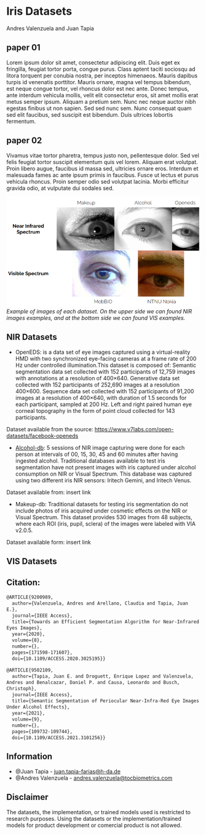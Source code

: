 # Iris Datasets

Andres Valenzuela and Juan Tapia

## paper 01

Lorem ipsum dolor sit amet, consectetur adipiscing elit. Duis eget ex fringilla, feugiat tortor porta, congue purus. Class aptent taciti sociosqu ad litora torquent per conubia nostra, per inceptos himenaeos. Mauris dapibus turpis id venenatis porttitor. Mauris ornare, magna vel tempus bibendum, est neque congue tortor, vel rhoncus dolor est nec ante. Donec tempus, ante interdum vehicula mollis, velit elit consectetur eros, sit amet mollis erat metus semper ipsum. Aliquam a pretium sem. Nunc nec neque auctor nibh egestas finibus ut non sapien. Sed sed nunc sem. Nunc consequat quam sed elit faucibus, sed suscipit est bibendum. Duis ultrices lobortis fermentum.

## paper 02

Vivamus vitae tortor pharetra, tempus justo non, pellentesque dolor. Sed vel felis feugiat tortor suscipit elementum quis vel lorem. Aliquam erat volutpat. Proin libero augue, faucibus id massa sed, ultricies ornare eros. Interdum et malesuada fames ac ante ipsum primis in faucibus. Fusce ut lectus et purus vehicula rhoncus. Proin semper odio sed volutpat lacinia. Morbi efficitur gravida odio, at vulputate dui sodales sed.


![figure_vis_vs_nir](https://github.com/Choapinus/Iris/blob/master/static/vis_vs_nir.png?raw=true)
<em>Example of images of each dataset. On the upper side we can found NIR images examples, and at the bottom side we can found VIS examples.</em>


## NIR Datasets

- OpenEDS: is a data set of eye images captured using a virtual-reality HMD with two synchronized eye-facing cameras at a frame rate of 200 Hz under controlled illumination.This dataset is composed of: Semantic segmentation data set collected with 152 participants of 12,759 images with annotations at a resolution of 400×640. Generative data set collected with 152 participants of 252,690 images at a resolution 400×600. Sequence data set collected with 152 participants of 91,200 images at a resolution of 400×640, with duration of 1.5 seconds for each participant, sampled at 200 Hz. Left and right paired human eye corneal topography in the form of point cloud collected for 143 participants. 

Dataset available from the source: https://www.v7labs.com/open-datasets/facebook-openeds


- [Alcohol-db](https://github.com/Choapinus/alcohol-db): 5 sessions of NIR image capturing were done for each person at intervals of 00, 15, 30, 45 and 60 minutes after having ingested alcohol.
Traditional databases available to test iris segmentation have not present images with iris captured under alcohol consumption on NIR or Visual Spectrum. This database was captured using two different iris NIR sensors: Iritech Gemini, and Iritech Venus.

Dataset available from: insert link

- Makeup-db: Traditional datasets for testing iris segmentation do not include photos of iris acquired under cosmetic effects on the NIR or Visual Spectrum. This dataset provides 530 images from 48 subjects, where each ROI (iris, pupil, sclera) of the images were labeled with VIA v2.0.5.

Dataset available form: insert link




## VIS Datasets



## Citation:
```
@ARTICLE{9200989,
  author={Valenzuela, Andres and Arellano, Claudia and Tapia, Juan E.},
  journal={IEEE Access}, 
  title={Towards an Efficient Segmentation Algorithm for Near-Infrared Eyes Images}, 
  year={2020},
  volume={8},
  number={},
  pages={171598-171607},
  doi={10.1109/ACCESS.2020.3025195}}
```
```
@ARTICLE{9502109,
  author={Tapia, Juan E. and Droguett, Enrique Lopez and Valenzuela, Andres and Benalcazar, Daniel P. and Causa, Leonardo and Busch, Christoph},
  journal={IEEE Access}, 
  title={Semantic Segmentation of Periocular Near-Infra-Red Eye Images Under Alcohol Effects}, 
  year={2021},
  volume={9},
  number={},
  pages={109732-109744},
  doi={10.1109/ACCESS.2021.3101256}}
```


## Information
- @Juan Tapia - juan.tapia-farias@h-da.de
- @Andres Valenzuela - andres.valenzuela@tocbiometrics.com


## Disclaimer
The datasets, the implementation, or trained models used is restricted to research purposes. Using the datasets or the implementation/trained models for product development or comercial product is not allowed.
